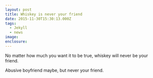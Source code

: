 ```yaml
---
layout: post
title: Whiskey is never your friend
date: 2015-11-30T15:30:13.000Z
tags:
  - Jekyll
  - news
image: 
enclosure:
---
```



No matter how much you want it to be true, whiskey will never be your friend.&nbsp;

Abusive boyfriend maybe, but never your friend.